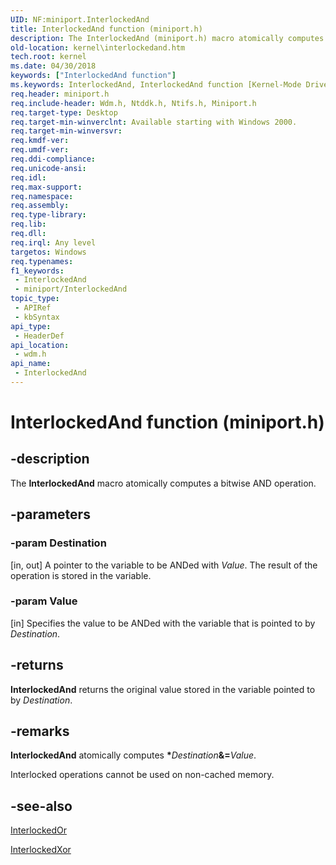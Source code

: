 ```yaml
---
UID: NF:miniport.InterlockedAnd
title: InterlockedAnd function (miniport.h)
description: The InterlockedAnd (miniport.h) macro atomically computes a bitwise AND operation with the specified variable and specified value.
old-location: kernel\interlockedand.htm
tech.root: kernel
ms.date: 04/30/2018
keywords: ["InterlockedAnd function"]
ms.keywords: InterlockedAnd, InterlockedAnd function [Kernel-Mode Driver Architecture], k102_839df216-b391-436b-9e33-d60dfbb5dbe9.xml, kernel.interlockedand, wdm/InterlockedAnd
req.header: miniport.h
req.include-header: Wdm.h, Ntddk.h, Ntifs.h, Miniport.h
req.target-type: Desktop
req.target-min-winverclnt: Available starting with Windows 2000.
req.target-min-winversvr: 
req.kmdf-ver: 
req.umdf-ver: 
req.ddi-compliance: 
req.unicode-ansi: 
req.idl: 
req.max-support: 
req.namespace: 
req.assembly: 
req.type-library: 
req.lib: 
req.dll: 
req.irql: Any level
targetos: Windows
req.typenames: 
f1_keywords:
 - InterlockedAnd
 - miniport/InterlockedAnd
topic_type:
 - APIRef
 - kbSyntax
api_type:
 - HeaderDef
api_location:
 - wdm.h
api_name:
 - InterlockedAnd
---
```


# InterlockedAnd function (miniport.h)


## -description

The <b>InterlockedAnd</b> macro atomically computes a bitwise AND operation.

## -parameters

### -param Destination 

[in, out]
A pointer to the variable to be ANDed with <i>Value</i>. The result of the operation is stored in the variable.

### -param Value 

[in]
Specifies the value to be ANDed with the variable that is pointed to by <i>Destination</i>.

## -returns

<b>InterlockedAnd</b> returns the original value stored in the variable pointed to by <i>Destination</i>.

## -remarks

<b>InterlockedAnd</b> atomically computes <b>*</b><i>Destination</i><b>&=</b><i>Value</i>.

Interlocked operations cannot be used on non-cached memory.

## -see-also

<a href="/windows-hardware/drivers/ddi/wdm/nf-wdm-interlockedor">InterlockedOr</a>



<a href="/windows-hardware/drivers/ddi/wdm/nf-wdm-interlockedxor">InterlockedXor</a>
